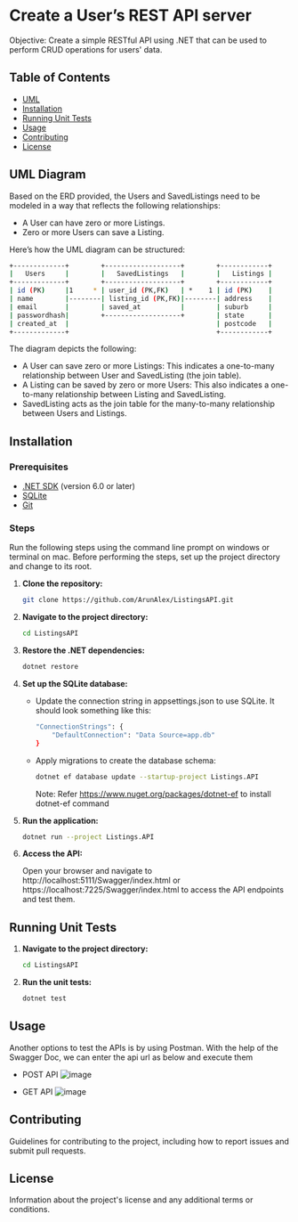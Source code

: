 # Create a User’s REST API server

Objective: Create a simple RESTful API using .NET that can be used to perform CRUD
operations for users' data.

## Table of Contents

- [UML](#uml-diagram)
- [Installation](#installation)
- [Running Unit Tests](#running-unit-tests)
- [Usage](#usage)
- [Contributing](#contributing)
- [License](#license)

## UML Diagram

Based on the ERD provided, the Users and SavedListings need to be modeled in a way that reflects the following relationships:

- A User can have zero or more Listings.
- Zero or more Users can save a Listing.

Here’s how the UML diagram can be structured:

```sh
+-------------+        +-------------------+        +------------+
|   Users     |        |   SavedListings   |        |   Listings |
+-------------+        +-------------------+        +------------+
| id (PK)     |1     * | user_id (PK,FK)   | *    1 | id (PK)    |
| name        |--------| listing_id (PK,FK)|--------| address    |
| email       |        | saved_at          |        | suburb     |
| passwordhash|        +-------------------+        | state      |
| created_at  |                                     | postcode   |
+-------------+                                     +------------+
```

The diagram depicts the following:
- A User can save zero or more Listings: This indicates a one-to-many relationship between User and SavedListing (the join table).
- A Listing can be saved by zero or more Users: This also indicates a one-to-many relationship between
Listing and SavedListing.
- SavedListing acts as the join table for the many-to-many relationship between Users and Listings.

## Installation

### Prerequisites

- [.NET SDK](https://dotnet.microsoft.com/download) (version 6.0 or later)
- [SQLite](https://www.sqlite.org/download.html)
- [Git](https://git-scm.com/)

### Steps
Run the following steps using the command line prompt on windows or terminal on mac. 
Before performing the steps, set up the project directory and change to its root.

1. **Clone the repository:**

   ```sh
   git clone https://github.com/ArunAlex/ListingsAPI.git
   ```
   
2. **Navigate to the project directory:**

   ```sh
   cd ListingsAPI
   ```
   
3. **Restore the .NET dependencies:**

   ```sh
   dotnet restore
   ```
   
4. **Set up the SQLite database:**

   - Update the connection string in appsettings.json to use SQLite. It should look something like this:
      ```sh
      "ConnectionStrings": {
          "DefaultConnection": "Data Source=app.db"
      }
      ```
   - Apply migrations to create the database schema:
     ```sh
     dotnet ef database update --startup-project Listings.API
     ```
     Note: Refer https://www.nuget.org/packages/dotnet-ef to install dotnet-ef command
     
 5. **Run the application:**

    ```sh
    dotnet run --project Listings.API
    ```
 6. **Access the API:**

    Open your browser and navigate to http://localhost:5111/Swagger/index.html or https://localhost:7225/Swagger/index.html to access the API endpoints and test them.

## Running Unit Tests

1. **Navigate to the project directory:**

   ```sh
   cd ListingsAPI

2. **Run the unit tests:**

   ```sh
   dotnet test

## Usage

Another options to test the APIs is by using Postman. With the help of the Swagger Doc, we can enter the api url as below and execute them
- POST API
![image](https://github.com/user-attachments/assets/276d5f8a-e20f-404d-b24e-9358a5ec8aec)

- GET API
![image](https://github.com/user-attachments/assets/d9b2043b-a96d-4b85-9dbb-6f09543b64fe)

## Contributing

Guidelines for contributing to the project, including how to report issues and submit pull requests.

## License

Information about the project's license and any additional terms or conditions.
